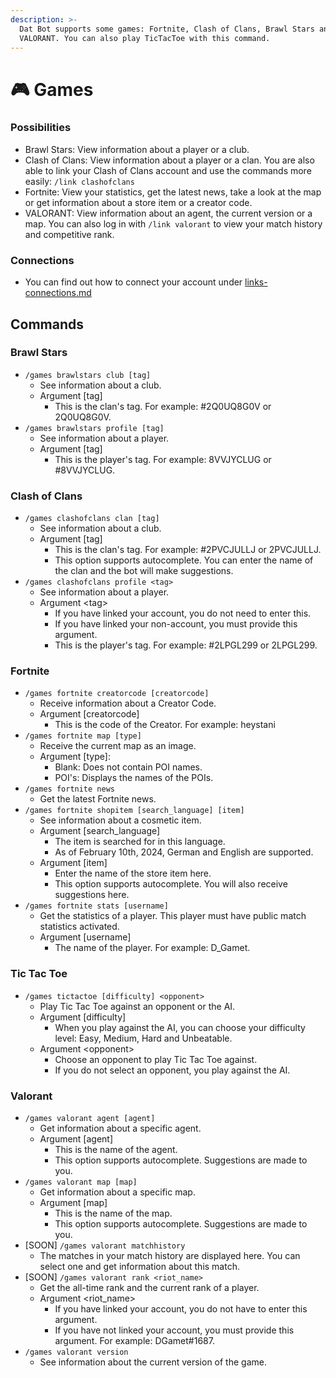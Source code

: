 ```yaml
---
description: >-
  Dat Bot supports some games: Fortnite, Clash of Clans, Brawl Stars and
  VALORANT. You can also play TicTacToe with this command.
---
```


# 🎮 Games

### Possibilities

* Brawl Stars: View information about a player or a club.
* Clash of Clans: View information about a player or a clan. You are also able to link your Clash of Clans account and use the commands more easily: `/link clashofclans`
* Fortnite: View your statistics, get the latest news, take a look at the map or get information about a store item or a creator code.
* VALORANT: View information about an agent, the current version or a map. You can also log in with `/link valorant` to view your match history and competitive rank.



### Connections

* You can find out how to connect your account under [links-connections.md](links-connections.md "mention")



## Commands

### Brawl Stars

* `/games brawlstars club [tag]`
  * See information about a club.
  * Argument \[tag]
    * This is the clan's tag. For example: #2Q0UQ8G0V or 2Q0UQ8G0V.
* `/games brawlstars profile [tag]`
  * See information about a player.
  * Argument \[tag]
    * This is the player's tag. For example: 8VVJYCLUG or #8VVJYCLUG.



### Clash of Clans

* `/games clashofclans clan [tag]`
  * See information about a club.
  * Argument \[tag]
    * This is the clan's tag. For example: #2PVCJULLJ or 2PVCJULLJ.
    * This option supports autocomplete. You can enter the name of the clan and the bot will make suggestions.
* `/games clashofclans profile <tag>`
  * See information about a player.
  * Argument \<tag>
    * If you have linked your account, you do not need to enter this.
    * If you have linked your non-account, you must provide this argument.
    * This is the player's tag. For example: #2LPGL299 or 2LPGL299.



### Fortnite

* `/games fortnite creatorcode [creatorcode]`
  * Receive information about a Creator Code.
  * Argument \[creatorcode]
    * This is the code of the Creator. For example: heystani
* `/games fortnite map [type]`
  * Receive the current map as an image.
  * Argument \[type]:
    * Blank: Does not contain POI names.
    * POI's: Displays the names of the POIs.
* `/games fortnite news`
  * Get the latest Fortnite news.
* `/games fortnite shopitem [search_language] [item]`
  * See information about a cosmetic item.
  * Argument \[search\_language]
    * The item is searched for in this language.&#x20;
    * As of February 10th, 2024, German and English are supported.
  * Argument \[item]
    * Enter the name of the store item here.
    * This option supports autocomplete. You will also receive suggestions here.
* `/games fortnite stats [username]`
  * Get the statistics of a player. This player must have public match statistics activated.
  * Argument \[username]
    * The name of the player. For example: D\_Gamet.



### Tic Tac Toe

* `/games tictactoe [difficulty] <opponent>`
  * Play Tic Tac Toe against an opponent or the AI.
  * Argument \[difficulty]
    * When you play against the AI, you can choose your difficulty level: Easy, Medium, Hard and Unbeatable.
  * Argument \<opponent>
    * Choose an opponent to play Tic Tac Toe against.
    * If you do not select an opponent, you play against the AI.



### Valorant

* `/games valorant agent [agent]`
  * Get information about a specific agent.
  * Argument \[agent]
    * This is the name of the agent.&#x20;
    * This option supports autocomplete. Suggestions are made to you.
* `/games valorant map [map]`
  * Get information about a specific map.
  * Argument \[map]
    * This is the name of the map.
    * &#x20;This option supports autocomplete. Suggestions are made to you.
* \[SOON] `/games valorant matchhistory`
  * The matches in your match history are displayed here. You can select one and get information about this match.
* \[SOON] `/games valorant rank <riot_name>`
  * Get the all-time rank and the current rank of a player.
  * Argument \<riot\_name>
    * If you have linked your account, you do not have to enter this argument.
    * If you have not linked your account, you must provide this argument. For example: DGamet#1687.
* `/games valorant version`
  * See information about the current version of the game.


